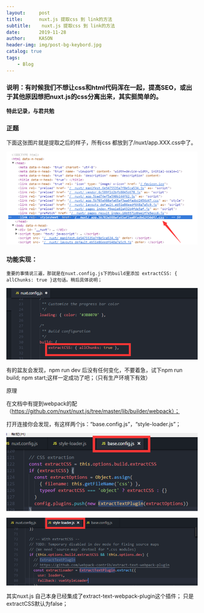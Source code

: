 ```yaml
---
layout:     post
title:      nuxt.js 提取css 到 link的方法
subtitle:    nuxt.js 提取css 到 link的方法
date:       2019-11-28
author:     KASON
header-img: img/post-bg-keybord.jpg
catalog: true
tags:
    - Blog
---
```


### 说明：有时候我们不想让css和html代码浑在一起，提高SEO，或出于其他原因想把nuxt.js的css分离出来，其实挺简单的。

**特此记录，与君共勉**
### 正题
下面这张图片就是提取之后的样子，所有css 都放到了/nuxt/app.XXX.css中了。

![20191128143649.png](https://raw.githubusercontent.com/718087538/718087538.github.io/master/img/20191128143649.png)


### 功能实现：
```
重要的事情说三遍，那就是在nuxt.config.js下的build里添加 extractCSS: { allChunks: true }这句话。稍后具体说明；
```
![20191128143731.png](https://raw.githubusercontent.com/718087538/718087538.github.io/master/img/20191128143731.png)

有的盆友会发现，npm run dev 后没有任何变化，不要着急，试下npm run build; npm start;这样一定成功了吧；（只有生产环境下有效）

原理

在文档中有提到webpack的配（https://github.com/nuxt/nuxt.js/tree/master/lib/builder/webpack）；

打开连接你会发现，有这样两个js：“base.config.js”，“style-loader.js”；

![20191128144017.png](https://raw.githubusercontent.com/718087538/718087538.github.io/master/img/20191128144017.png)

![20191128143903.png](https://raw.githubusercontent.com/718087538/718087538.github.io/master/img/20191128143903.png)

其实nuxt.js 自己本身已经集成了extract-text-webpack-plugin这个插件；
只是extractCSS默认为false；